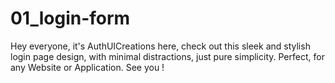 # 01_login-form

Hey everyone, it's AuthUICreations here,
check out this sleek and stylish login page design, with minimal distractions, just pure simplicity.
Perfect, for any Website or Application.
See you !
